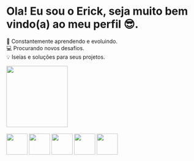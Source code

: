 # Ola! Eu sou o Erick, seja muito bem vindo(a) ao meu perfil 😎.
📘 Constantemente aprendendo e evoluindo. <br>
💻 Procurando novos desafios.<br>
💡 Iseias e soluções para seus projetos.

<div>
 
  <a href="https://github.com/ErickGomes2805">
    <img height="160em" src="https://github-readme-stats.vercel.app/api?username=ErickGomes&show_icons=true&theme=darkinclude">
  </a>
  
</div> 

<div style="display: inline_block"><br>
  <img height="55em" src="https://cdn.jsdelivr.net/gh/devicons/devicon/icons/react/react-original.svg" />
  <img height="55em" src="https://cdn.jsdelivr.net/gh/devicons/devicon/icons/javascript/javascript-original.svg" />
  <img height="55em" src="https://cdn.jsdelivr.net/gh/devicons/devicon/icons/html5/html5-original.svg" />
  <img height="55em" src="https://cdn.jsdelivr.net/gh/devicons/devicon/icons/css3/css3-original.svg" />
  <img height="55em"  src="https://cdn.jsdelivr.net/gh/devicons/devicon/icons/java/java-original.svg" />
</div>

